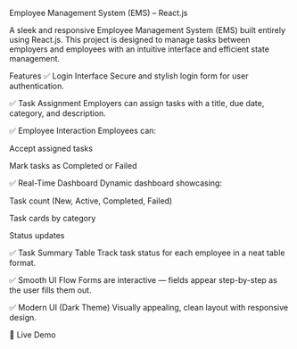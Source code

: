 Employee Management System (EMS) – React.js

A sleek and responsive Employee Management System (EMS) built entirely using React.js. This project is designed to manage tasks between employers and employees with an intuitive interface and efficient state management.

Features
✅ Login Interface
Secure and stylish login form for user authentication.

✅ Task Assignment
Employers can assign tasks with a title, due date, category, and description.

✅ Employee Interaction
Employees can:

Accept assigned tasks

Mark tasks as Completed or Failed

✅ Real-Time Dashboard
Dynamic dashboard showcasing:

Task count (New, Active, Completed, Failed)

Task cards by category

Status updates

✅ Task Summary Table
Track task status for each employee in a neat table format.

✅ Smooth UI Flow
Forms are interactive — fields appear step-by-step as the user fills them out.

✅ Modern UI (Dark Theme)
Visually appealing, clean layout with responsive design.

🔗 Live Demo
